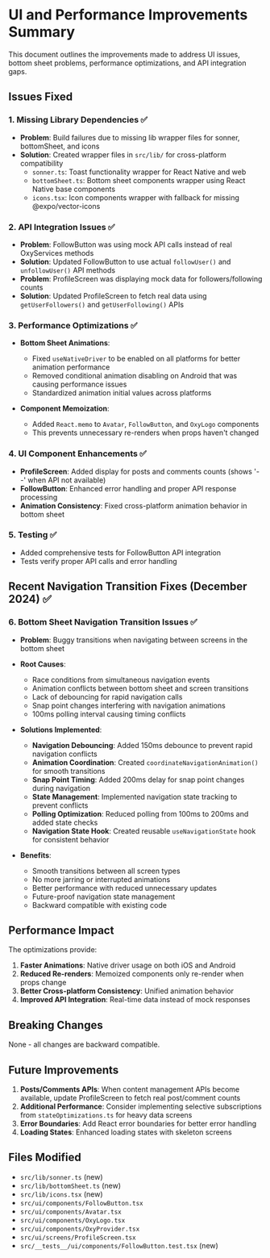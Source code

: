 # UI and Performance Improvements Summary

This document outlines the improvements made to address UI issues, bottom sheet problems, performance optimizations, and API integration gaps.

## Issues Fixed

### 1. Missing Library Dependencies ✅
- **Problem**: Build failures due to missing lib wrapper files for sonner, bottomSheet, and icons
- **Solution**: Created wrapper files in `src/lib/` for cross-platform compatibility
  - `sonner.ts`: Toast functionality wrapper for React Native and web
  - `bottomSheet.ts`: Bottom sheet components wrapper using React Native base components
  - `icons.tsx`: Icon components wrapper with fallback for missing @expo/vector-icons

### 2. API Integration Issues ✅
- **Problem**: FollowButton was using mock API calls instead of real OxyServices methods
- **Solution**: Updated FollowButton to use actual `followUser()` and `unfollowUser()` API methods
- **Problem**: ProfileScreen was displaying mock data for followers/following counts
- **Solution**: Updated ProfileScreen to fetch real data using `getUserFollowers()` and `getUserFollowing()` APIs

### 3. Performance Optimizations ✅
- **Bottom Sheet Animations**: 
  - Fixed `useNativeDriver` to be enabled on all platforms for better animation performance
  - Removed conditional animation disabling on Android that was causing performance issues
  - Standardized animation initial values across platforms
  
- **Component Memoization**:
  - Added `React.memo` to `Avatar`, `FollowButton`, and `OxyLogo` components
  - This prevents unnecessary re-renders when props haven't changed

### 4. UI Component Enhancements ✅
- **ProfileScreen**: Added display for posts and comments counts (shows '--' when API not available)
- **FollowButton**: Enhanced error handling and proper API response processing
- **Animation Consistency**: Fixed cross-platform animation behavior in bottom sheet

### 5. Testing ✅
- Added comprehensive tests for FollowButton API integration
- Tests verify proper API calls and error handling

## Recent Navigation Transition Fixes (December 2024) ✅

### 6. Bottom Sheet Navigation Transition Issues ✅
- **Problem**: Buggy transitions when navigating between screens in the bottom sheet
- **Root Causes**:
  - Race conditions from simultaneous navigation events
  - Animation conflicts between bottom sheet and screen transitions
  - Lack of debouncing for rapid navigation calls
  - Snap point changes interfering with navigation animations
  - 100ms polling interval causing timing conflicts

- **Solutions Implemented**:
  - **Navigation Debouncing**: Added 150ms debounce to prevent rapid navigation conflicts
  - **Animation Coordination**: Created `coordinateNavigationAnimation()` for smooth transitions
  - **Snap Point Timing**: Added 200ms delay for snap point changes during navigation
  - **State Management**: Implemented navigation state tracking to prevent conflicts
  - **Polling Optimization**: Reduced polling from 100ms to 200ms and added state checks
  - **Navigation State Hook**: Created reusable `useNavigationState` hook for consistent behavior

- **Benefits**:
  - Smooth transitions between all screen types
  - No more jarring or interrupted animations
  - Better performance with reduced unnecessary updates
  - Future-proof navigation state management
  - Backward compatible with existing code

## Performance Impact

The optimizations provide:
1. **Faster Animations**: Native driver usage on both iOS and Android
2. **Reduced Re-renders**: Memoized components only re-render when props change
3. **Better Cross-platform Consistency**: Unified animation behavior
4. **Improved API Integration**: Real-time data instead of mock responses

## Breaking Changes

None - all changes are backward compatible.

## Future Improvements

1. **Posts/Comments APIs**: When content management APIs become available, update ProfileScreen to fetch real post/comment counts
2. **Additional Performance**: Consider implementing selective subscriptions from `stateOptimizations.ts` for heavy data screens
3. **Error Boundaries**: Add React error boundaries for better error handling
4. **Loading States**: Enhanced loading states with skeleton screens

## Files Modified

- `src/lib/sonner.ts` (new)
- `src/lib/bottomSheet.ts` (new) 
- `src/lib/icons.tsx` (new)
- `src/ui/components/FollowButton.tsx`
- `src/ui/components/Avatar.tsx`
- `src/ui/components/OxyLogo.tsx`
- `src/ui/components/OxyProvider.tsx`
- `src/ui/screens/ProfileScreen.tsx`
- `src/__tests__/ui/components/FollowButton.test.tsx` (new)